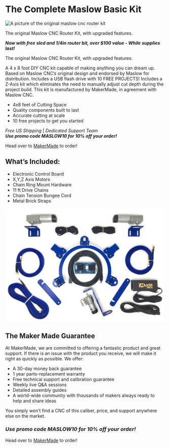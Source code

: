 # The Complete Maslow Basic Kit

![A picture of the original maslow cnc router kit](https://github.com/anthonygilbertt/The-Original-Maslow-CNC/blob/master/Photo_3.PNG)

The original Maslow CNC Router Kit, with upgraded features.

***Now with free sled and 1/4in router bit, over $100 value - While supplies last!***

The original Maslow CNC Router Kit, with upgraded features.

A 4 x 8 foot DIY CNC kit capable of making anything you can dream up. Based on Maslow CNC’s original design and endorsed by Maslow for distribution. Includes a USB flash drive with 10 FREE PROJECTS!
Includes a Z-Axis kit which eliminates the need to manually adjust cut depth during the project build. This kit is manufactured by MakerMade, in agreement with Maslow CNC.

* 4x8 feet of Cutting Space
* Quality components built to last 
* Accurate cutting at scale 
* 10 free projects to get you started

*Free US Shipping* | *Dedicated Support Team*  
***Use promo code MASLOW10 for 10% off your order!***

Head over to [MakerMade](https://makermade.com/collections/all/products/basic-maslow-cnc-kit) to order!

## What’s Included:

* Electronic Control Board
* X,Y,Z Axis Motors
* Chain Ring Mount Hardware
* 11 ft Drive Chains
* Chain Tension Bungee Cord
* Metal Brick Straps


![Maslow Original Kit Contents](https://raw.githubusercontent.com/MaslowCommunityGarden/The-Original-Maslow-CNC/Updates-August-2021/Complete_Kit-_Minus_Hardware-SMALL.png)

## The Maker Made Guarantee

At MakerMade, we are committed to offering a fantastic product and great support. If there is an issue with the product you receive, we will make it right as quickly as possible. We offer:

* A 30-day money back guarantee
* 1 year parts-replacement warranty
* Free technical support and calibration guarantee
* Weekly live Q&A sessions
* Detailed assembly guides
* A world-wide community with thousands of makers always ready to help and share ideas

You simply won’t find a CNC of this caliber, price, and support anywhere else on the market.

### ***Use promo code MASLOW10 for 10% off your order!***

Head over to [MakerMade](https://makermade.com/collections/all/products/basic-maslow-cnc-kit) to order!
